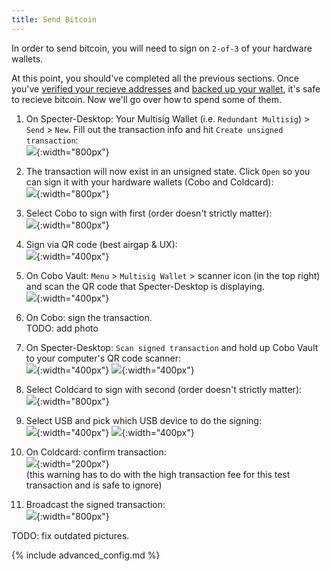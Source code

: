 ```yaml
---
title: Send Bitcoin
---
```


In order to send bitcoin, you will need to sign on `2-of-3` of your hardware wallets.

At this point, you should've completed all the previous sections.
Once you've [verified your recieve addresses](/verify-receive-address) and [backed up your wallet](/backup-wallet), it's safe to recieve bitcoin.
Now we'll go over how to spend some of them.

1. On Specter-Desktop: Your Multisig Wallet (i.e. `Redundant Multisig`) > `Send` > `New`. Fill out the transaction info and hit `Create unsigned transaction`:  
![](/assets/img/send-bitcoin-specter-create-skeleton.png){:width="800px"}  

1. The transaction will now exist in an unsigned state.
Click `Open` so you can sign it with your hardware wallets (Cobo and Coldcard):  
![](/assets/img/send-bitcoin-specter-unsigned-skeleton.png){:width="800px"}  

1. Select Cobo to sign with first (order doesn't strictly matter):  
![](/assets/img/send-bitcoin-specter-open-skeleton-cobo.png){:width="800px"}  

1. Sign via QR code (best airgap & UX):  
![](/assets/img/send-bitcoin-specter-sign-cobo.png){:width="400px"}  

1. On Cobo Vault: `Menu` > `Multisig Wallet` > scanner icon (in the top right) and scan the QR code that Specter-Desktop is displaying.  
![](/assets/img/send-bitcoin-cobo-scan-icon.jpg){:width="400px"}  

1. On Cobo: sign the transaction.  
TODO: add photo  

1. On Specter-Desktop: `Scan signed transaction` and hold up Cobo Vault to your computer's QR code scanner:  
![](/assets/img/send-bitcoin-specter-cobo-scan.jpg){:width="400px"} ![](/assets/img/send-bitcoin-specter-cobo-qr.jpeg){:width="400px"}  

1. Select Coldcard to sign with second (order doesn't strictly matter):  
![](/assets/img/send-bitcoin-specter-open-skeleton-coldcard.png){:width="800px"}

1. Select USB and pick which USB device to do the signing:  
![](/assets/img/send-bitcoin-coldcard-sign-type.png){:width="400px"} ![](/assets/img/send-bitcoin-coldcard-sign-usb.png){:width="400px"}    

1. On Coldcard: confirm transaction:  
![](/assets/img/send-bitcoin-coldcard-device-confirmation.jpeg){:width="200px"}  
(this warning has to do with the high transaction fee for this test transaction and is safe to ignore)

1. Broadcast the signed transaction:  
![](/assets/img/send-bitcoin-specter-broadcast.png){:width="800px"}  


TODO: fix outdated pictures.


{% include advanced_config.md %}

